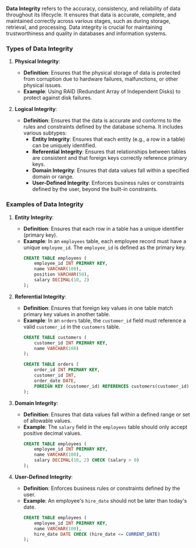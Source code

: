 **Data Integrity** refers to the accuracy, consistency, and reliability of data throughout its lifecycle. It ensures that data is accurate, complete, and maintained correctly across various stages, such as during storage, retrieval, and processing. Data integrity is crucial for maintaining trustworthiness and quality in databases and information systems.

### **Types of Data Integrity**

1. **Physical Integrity**:
   - **Definition**: Ensures that the physical storage of data is protected from corruption due to hardware failures, malfunctions, or other physical issues.
   - **Example**: Using RAID (Redundant Array of Independent Disks) to protect against disk failures.

2. **Logical Integrity**:
   - **Definition**: Ensures that the data is accurate and conforms to the rules and constraints defined by the database schema. It includes various subtypes:
     - **Entity Integrity**: Ensures that each entity (e.g., a row in a table) can be uniquely identified.
     - **Referential Integrity**: Ensures that relationships between tables are consistent and that foreign keys correctly reference primary keys.
     - **Domain Integrity**: Ensures that data values fall within a specified domain or range.
     - **User-Defined Integrity**: Enforces business rules or constraints defined by the user, beyond the built-in constraints.

### **Examples of Data Integrity**

1. **Entity Integrity**:
   - **Definition**: Ensures that each row in a table has a unique identifier (primary key).
   - **Example**: In an `employees` table, each employee record must have a unique `employee_id`. The `employee_id` is defined as the primary key.
     ```sql
     CREATE TABLE employees (
         employee_id INT PRIMARY KEY,
         name VARCHAR(100),
         position VARCHAR(50),
         salary DECIMAL(10, 2)
     );
     ```

2. **Referential Integrity**:
   - **Definition**: Ensures that foreign key values in one table match primary key values in another table.
   - **Example**: In an `orders` table, the `customer_id` field must reference a valid `customer_id` in the `customers` table.
     ```sql
     CREATE TABLE customers (
         customer_id INT PRIMARY KEY,
         name VARCHAR(100)
     );

     CREATE TABLE orders (
         order_id INT PRIMARY KEY,
         customer_id INT,
         order_date DATE,
         FOREIGN KEY (customer_id) REFERENCES customers(customer_id)
     );
     ```

3. **Domain Integrity**:
   - **Definition**: Ensures that data values fall within a defined range or set of allowable values.
   - **Example**: The `salary` field in the `employees` table should only accept positive decimal values.
     ```sql
     CREATE TABLE employees (
         employee_id INT PRIMARY KEY,
         name VARCHAR(100),
         salary DECIMAL(10, 2) CHECK (salary > 0)
     );
     ```

4. **User-Defined Integrity**:
   - **Definition**: Enforces business rules or constraints defined by the user.
   - **Example**: An employee's `hire_date` should not be later than today's date.
     ```sql
     CREATE TABLE employees (
         employee_id INT PRIMARY KEY,
         name VARCHAR(100),
         hire_date DATE CHECK (hire_date <= CURRENT_DATE)
     );
     ```
